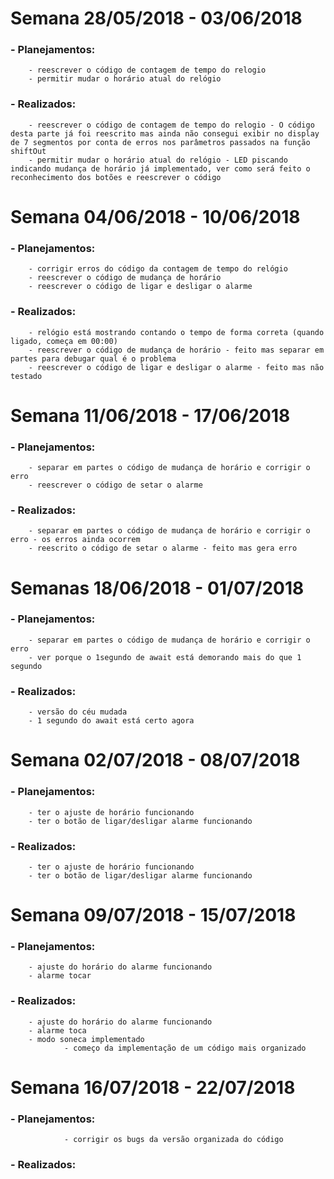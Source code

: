 # **Semana 28/05/2018 - 03/06/2018**

###   - Planejamentos:
        - reescrever o código de contagem de tempo do relogio
        - permitir mudar o horário atual do relógio
        
###   - Realizados:
        - reescrever o código de contagem de tempo do relogio - O código desta parte já foi reescrito mas ainda não consegui exibir no display de 7 segmentos por conta de erros nos parâmetros passados na função shiftOut
        - permitir mudar o horário atual do relógio - LED piscando indicando mudança de horário já implementado, ver como será feito o reconhecimento dos botões e reescrever o código
        
        
# **Semana 04/06/2018 - 10/06/2018**

###   - Planejamentos:
        - corrigir erros do código da contagem de tempo do relógio
        - reescrever o código de mudança de horário
        - reescrever o código de ligar e desligar o alarme
        
###   - Realizados:
        - relógio está mostrando contando o tempo de forma correta (quando ligado, começa em 00:00)
        - reescrever o código de mudança de horário - feito mas separar em partes para debugar qual é o problema
        - reescrever o código de ligar e desligar o alarme - feito mas não testado
        
# **Semana 11/06/2018 - 17/06/2018**

###   - Planejamentos:
        - separar em partes o código de mudança de horário e corrigir o erro
        - reescrever o código de setar o alarme
        
###   - Realizados:
        - separar em partes o código de mudança de horário e corrigir o erro - os erros ainda ocorrem
        - reescrito o código de setar o alarme - feito mas gera erro

# **Semanas 18/06/2018 - 01/07/2018**
    
###   - Planejamentos:
        - separar em partes o código de mudança de horário e corrigir o erro
        - ver porque o 1segundo de await está demorando mais do que 1 segundo
        
###   - Realizados: 
        - versão do céu mudada
        - 1 segundo do await está certo agora
        
# **Semana 02/07/2018 - 08/07/2018**

###   - Planejamentos:
        - ter o ajuste de horário funcionando
        - ter o botão de ligar/desligar alarme funcionando
        
###   - Realizados:
        - ter o ajuste de horário funcionando
        - ter o botão de ligar/desligar alarme funcionando
        
# **Semana 09/07/2018 - 15/07/2018**

###   - Planejamentos:
        - ajuste do horário do alarme funcionando
        - alarme tocar
    
###   - Realizados:
        - ajuste do horário do alarme funcionando
        - alarme toca
        - modo soneca implementado
				- começo da implementação de um código mais organizado

# **Semana 16/07/2018 - 22/07/2018**

###		- Planejamentos:
				- corrigir os bugs da versão organizada do código

###		- Realizados:
